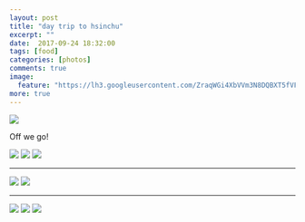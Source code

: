 ```yaml
---
layout: post
title: "day trip to hsinchu"
excerpt: ""
date:  2017-09-24 18:32:00
tags: [food]
categories: [photos]
comments: true
image:
  feature: "https://lh3.googleusercontent.com/ZraqWGi4XbVVm3N8DQBXT5fVF8vQnSs4zSQbhX5LY3igNdN19SbyALcmm5oz68eB3IQKPLHqjYkjD4DXGsfHAN83vwe5GLxa3AqWZJhQKNQKJlI6uVJeV_wsUTl-a27jDz66XAl7lQufnySrtDH9rTaHKt7c5W5C1x_HRz0w83in050TwnTTjdLbSGxyDIWzNDH2yVhJxnBBo0F-kwCKHWzlsRA29aooCQfFbs1IsHtVP0JhHcKYZuxh69D6OodijpTOmMaSVLjsyy-7o8G3i81nGAsjDyUibVi74fZlMxUFSO98hRr_1MgQLW-rairpq6GyV88oy6rfivUBXwfLzeDTIkt3wpfBYmRkTUk5wY5JG9qLWGJAglNtueJRF8UUeFXwn4HAQtafIqVb_KLfKSC3_WP3eypvAN02T79t-foYGFxIhTP3m6_CnSJssgqZdkjEHnKV0CjlIGmNGqam5qmjsRx8nZzhosXzCH4ld09alCod6Xeahv1U94BmkOCY5IeSq8fgJz8SyQ14lmfgjR6XvnhV5ilfd5HdfP1pjg69vmS_x3LPE9XK0EBSZTCPGksgoMucl3tDiOqH9520mIvTQj-jdMkWB6BMqT_eaNyECQ95b8g15Okj2P8gp5DEeixQJl-bKn49vYeFieYOuAfQCy6ke_O5fqA=w1410-h942-no"
more: true
---
```


<img src="https://lh3.googleusercontent.com/yLhD5ETlXYaExL5mArUsnHZ7kvpQeY4RFOQI7mm78b_vuUhkyTdJ9NXrO-7vPuD2O4WRkhvywkyunOSMIPxtlkzVnLrMMy46dDyl-b9RrUMM9DM0NkpA57UEOxHlt9Yv_82qLLTb9eQCuG6gTJoQo7l3qd6lWL0Y0QNXeaaouRahuvnefn5bzU6R8btc_G59rt9AS-14bKf_pdjp_jZPx2EWf6ctw7QHVQI_xhGBszb0ceMKImrFY4U33sJTYQ5xgvlO_Z2hNVzxjDJ-LfSqGFIdLDs47cv5Ys1t1aDHG8oCGQGWs06xJaTkVLMlu7U63cLjDj8yRtwXiyXy1hRwJ0DRmT_p30Bg-tZjQUeeCXjvDrfNIZBQsKDsLwc5VW5752V1PrVElWSXGXHVNfnRTn9YQDm2Bt6A1IYT0uP4pDZ7kjE80lkAuofNziWlKXkXYKfZHWTtQ8wNqBKE4yJRyWg4fJQfJE2e6bzs25uaNn6ENgooWfig-xfZ-LjMDp_zcaAKFLXjStwagVuYseSPV-D8mjHyr8NuAkg7Y7GSkf4N_m_cMh38lxvHRJeKl-hZdfN2VGiMCc0WNZKySGMC-rFWHDWyp03dC4GcK-j8qA=w1410-h942-no">

Off we go!

<img src="https://lh3.googleusercontent.com/R0TKincEj00W0zOlTOcywXGZM3NBl4rYLqYs5mcKvjUmERxqLi1s_3aCIzGuWQGo7k7BOHFhM5zDVeLDMgVu3lix34F9pWiqN0y9BVR-eXbORO5xOpSi70ciKIyQMYYNIgIv7SDCE7HbjtakG8fUG3sbxrDVazyEBNqL1rgzNeTiT46d5IWBl-7OOjd1QMS5yIEg_2bbDfjEokoNCNiAyfs_ULYKNkASdjZ5PrvOYV_wLJGZbFaVwcFnbYVEYEInKg4gC7WVg9yieBFXfm7SUVU7PIYTe0gbXTr3Y_IiZh-uIuLLg-zdknpsmyPMSH1C3F7Kkvob6FFNQasxovlaUq9KGjI2pZ1wN04AAHNoxQN8xE74Kxsif8W3nGcRXGa1AKXqGwbsJd1ZGeAT4RpQOPudWgm6ocL2tW9Wa22Zh0YyzIe2YeBHFMU7mT8sxA-n1sVxQNewupTzycqxR-L-V7h0wjE0veEAW4rGu-QazqM_hJbyAMbVqbFGbPJnlF5nn8YiRlknPcmVYW14EHm57yDvDg5BcyZ6SJYLF-O0fNR4JjwE54Lq6ioh_kCaL9Vh3zn7vwXXcvSpwrL2ftZY5WmNHaN7cV5-2dxT0Pr19Q=w1410-h942-no">

<img src="https://lh3.googleusercontent.com/4L_cNzFSOm2bn7XOaGcPjMvA44Lj_ZUhR3os-kbDE4ZYKkYeVgAUnEqtK1jce7k5qntftW_4XyCLF3uoLCf6FE4PB3ur_JocRqYTeh9nzjgf15nLXDDhxBHPdPMV30IfVD-f0C3461hMU7jRDOuHmy4q5oHzdcQZLeVq8CMh3hKNPOwD76pdW9Yg-79OzObSAaGrLRhIjFu-PI5Tzs-r-4L2upp8r6JcESobsz3OAhJoBIbHCz0txpkZ0QwDTvGKKW5QXF7HwzQ9rlC_Y-FJNEVRz-g_lYj0pfwD5jL54d02TDoxILGQno-vqKKH32bGoa85T-AH_lvpA3VneaKv3_9cSc9-DDH6K5mmUAnv7pjJKQyk2DiiltQGyO158YxTMF0XBkB2tW8W25W72C5Y4H_2mX4MDIijRcALoCA6jHaxo_BtTLWUkV_4TEtSpPVnjF2hdgguDututWyXPCYEzIMlCcxXyUF6rM-PJ1oNhCNG3Edu5CpCEcZ1pyoBmUssmHwmpRwDvftdqEEn4_1nxQtS8fUbYXELp_KTUC4_199WvEVrQr3vucSrmrMQ5Ji2qcZRZJW4TGhrMHzJkKD1V16asYqsYvi4QBziMdWXpw=w1410-h942-no"> 

<img src="https://lh3.googleusercontent.com/IUl-URtitMC-3LJ5KDCeQs4kcwxYmgNIowwqvmuDlJMBdrIESf-AX3AseohzLP4ACfYB-YYCvVbjo6DaAws55BDQ_O5wg2pkuPQytBU4HeijigB_x9eZicRAEA061tkZF2AjC_chaJkiiBpgNx79aFll_VUuTWYGZjPIXp15bAYuWAtKFwivdT7eYO0_LU9SQEChJOzTCVHfzajMAofDaOnTSrj4RH0hgJqQO5G8OVxyzVnYS9vLoFDPPbAWKqYUNa17OpRPZopLmbnT_cWQYOS828razZZ221sKCJSvOJyuoUP2bgFJuZ_EdFHlTccGu4Rx8NGhP87Q-bpwhb8M9AsUg1yLcjvwTT-pt0UR__CqoO4EsJ18j7No3Zhb-2VqTLFXC1eeEoFqP7zN7MhiIddZ0otQKtlUiXwziGWH8Dt3FQmKJ0uXjqK89z9pAeabnaM5GyKY2Q9cuE46r3AB46_FhlXd_irCW43luOCZjHsbC1sj0IwuvR6xJ3GWnO55JxnFblogn7ScbQnW0tNvrIIxYYFDdUaZUvDYw_ocrolHv3V68E0lxLQWrRlc8BlzAuKj9qp-mMz5F6QPm80xQF_40y6bMOEXuzD1swpaOw=w1410-h942-no">

---

<img src="https://lh3.googleusercontent.com/ghcIby5dvjbFKauv6sMnuN9iLHVzDeRMtqq3roxKzBiGDOJgTITkljUIEyFzmH0pjnHdhK9G87qbeyI6pAcyPJGrHYFpS-8l61dKBMdPvl_mBetXjF7qILs0eUVMKAOnAmpXlsXVSD3C_FObD2Wbda7GjPw9d9ZGIlUapguA4sBmiAoxv2QW55WEokU2TN9r_dijeT1O8kcLBPi4mtB9mKOPJgbd2sT-UOg0zqjTPLZNrZ9WqWOOMxFSuaGmi7SgzI_YUQDUllDRB1SQpHKqnhPZdRAI1rdriQtieQX3Db47E3awViaHjJL-2p3Zg8fss5rR0CH0HLf_p45b5YoEroO0I38KEtkRKUGHfB6kkbFvNmjUc9NihVK1dQm-JXrPvJzSyDuJOqYZDbRzO42YUCQC_FdNuq3TEJub0FY4kywQcesjXB2werQPwYYcWpsg7p4I_MYzNG-aiookbxkBkh8_7W1BC0SOlor6c6HYjDI021M4HS91kE19Qb8v5d9YZKm3kKWPdHXoIJOCjV7QGYkMJwFe9rtFs9WjoDLOWRHSCQ_7Sma7zjtplcqsnKaVAsBpHpZsC50jyiPLdYLxWWUXy5TWn4ZXeyHljX6yaA=w1410-h942-no">

<img src="https://lh3.googleusercontent.com/x7zNOydhquTGk7lZ2TE9xQMXyEQtkwTU3785zhh-n6Jr2x3_b29DfKdK08ma2YeAMfZTYzL5t_3GZA0cBwA3hkZWRRr7FO3qamfB_BOHaoRzVtOf64fNzgW4JrwpztHXt-eX1_TIGVjfh8RHY_eB3m3IVbvRJ_XV_QGV3VxiaPrQPw1aU4EBdmvHz1Wsp3G3G7QwY6kZ8y0Ee1XIaQ4BFiXgGcnpas_rZ1KTPnhDz7tNQGyI1dWS_4T26mHjM0SBE8X1jZ4c7M45pKeRIEn_k77mSt7Jthm1DbsOyK0E1QsphvD5EFZC64CCTRjEYA2IA1laEzM4gdmRbocGVHoczXzl9kGUc0KLCcyJR22-XOcFAkMHmwcqHCt_ZxMqJsZg4Aw8lJZzkaDUMHgt6h15OBStXmE_m4eoWHSmmLeM-Yo3oLsYeWIeofHOGYdGrvctWIpQJ6GtBEpLrV9WpfnR764ACg3FCLasTcXG9_x-2eXZDmce7qZ7WF0CaScVIO1W-qYfDhfUYD_-Rl-pL2bg_VmJWnozGaPnAg9kNugFK24k_qoXeBovYTgI7uccjH-pbDTqotFKTooWiew79E9XsLczeWxiFRIA4rNc7bD8ZA=w1014-h1520-no">

---
<img src="https://lh3.googleusercontent.com/4KXezOgjzcIoy6zyW-rF3NJs0daZu8_-xBIkK9ldpew33T9ni3EpVVIXHq7-xLVDBHc5lhxs3aiN57oapMXbrA96IQZ3cqdTJdOnNN0I4hgJiOllmOp6xWLLZFm6nIYSU35gpTiHKcgb8pbCIqUW8E2aHX-VDsZJLbXrYGetcA6Is_utlyJAd0OtAVRxgL9xwm5w2yAlLOJgoLekKmt3WkOI_RfSbhs0-33Wv2FxLJ9Xqfd9tBtkEq7W70C-EsYCvcrMvhW9W-f6rNVEqC-ysx2HNzI7HeRc69f2pUqOL5YUfjKngHirxffZ2Hqs4DVnplym81VtkagMp1HRm09yEdma3pDEIdy-tJG2p4wltpknmYgVNJMN2ZD1pmgsP1s7ktj7re_9Oc5KG-ulAitnT97iXc8R5QsRfznJ7DboVBVTpB3d7nn465cXR7_xahehJLCcPlmz8ACOqeqsKpXpv8Ecg4B2c-KcOFnPLie013-Pbda4Ul6JKVVGsQZPSbPT0z_qPPwYDdlssLgbi1Y4RqFc1A9hjxjKNrIWXV8wye3WGjTmTdlHMY88UxPiOajSWhcDbbZD26BbppgDJgeQVP0zQPflYppQr0UrnLaEVw=w1410-h942-no">

<img src="https://lh3.googleusercontent.com/ObDq0qAI0g-f0qurmqXOIicKRbl9c5xQbykCkAus77KJbLhZUpB4oElXHZ_elvCQCqqTg7DnuWlbxXYzpZaM4vMVhgrlJFsRJR0P2KCOxxMqRfjq4HYzOtUW_awHBCN0HCjRTncj_SQvFdb_OahwUVIQbXx9BRWMwp3GbuEE-mtUovN5wT21XGTwI54kmYSPTBKUPFpq1rpZj1kTuWJ0UdbTk8i0N3jS3geDZWYHqBAsLIDbJvvlMkhFHqbA33kjgZcFZFKtjRj7MyK7cQe7U2LF3yOz0dgA_Qn46FMdWD-LEQTjVCaBUay3-YYk597T8vg_s5uMjZmpj2u8alM5DZY3JEBPEIlAPfCyii-Br4hFG84JpSFm4zb1R5L89YPUr1dsITQYnmZuqnESDYS7GRa10JtMvO8qxbZxNGatKt2wwM1DkuduGJq7NDdPrCwY0rKbmpHHpFtUorYEn1dCB0V8NjORo0dzsAS221J6U0lzzPr34IPADpDI0xSK59hxlOM5raExRyujsCXVQAQBVPshjjXh1nucHKRxyI0D-RMUtmHvBI8RB1zA_UwuqWQHyD_m2Gz8lyzliYKtpI_xwwyfklRYBmTK5BkC4VC0hw=w1408-h940-no">


<img src="https://lh3.googleusercontent.com/ORnr1UaG9J4UCLpgOl03T5LLwTE0GIpQl5Vg86_NlehaczY9aznAgJDxGD1gACbtanDUd2tWT8OTk4aZWfZ2PiO-Wr3VSEtGj82vppf_IOeyLFuOeN6kVAu7N0pgtcC1RuwEykpNOzNMW2GrQDkw1YSY8kWLgtGb1v1fAUyvgxZP7GCkX8Wpis2LFv99xbieY9c_fViuwZ3jtq5JjGw8FuusDTIZ2Td5YXfI8bqM3_z0ZvWrkmzCmWR9jK_FGDOPysEtjnZiZ5MG3TCWztXXPW53C6ScbBY4gnNhrgQp4pEtMsXIhvWvZ7ucRY9rc6ihiFUq3zQioQvcClHxp5hWb55XnY1Sk3JExpa9eY-4X8KfWQvo2GFR-B_H3aFwpdYAzF6LjHQV5Rp6gpXVFgmA8r6tCP0hb4vHqKVmXUm8JBANHkT3CkN8kpUM_n6kUOphLBwiirdD48duwROUbMrY5qGQFzhUZoLnnBJslFbbzNWD1nbvuiZ836WNDEuTFexrRH4I2Zvf_E12e4ZhBVuuP1GaR7kebyK_gA8h2mZmKF_rPB85NRpS1MII5szZ7NExBeoUdShoZ6fDxA2areDrRKEDZrIrv4_ECyLkzdm9eg=w1410-h942-no">




